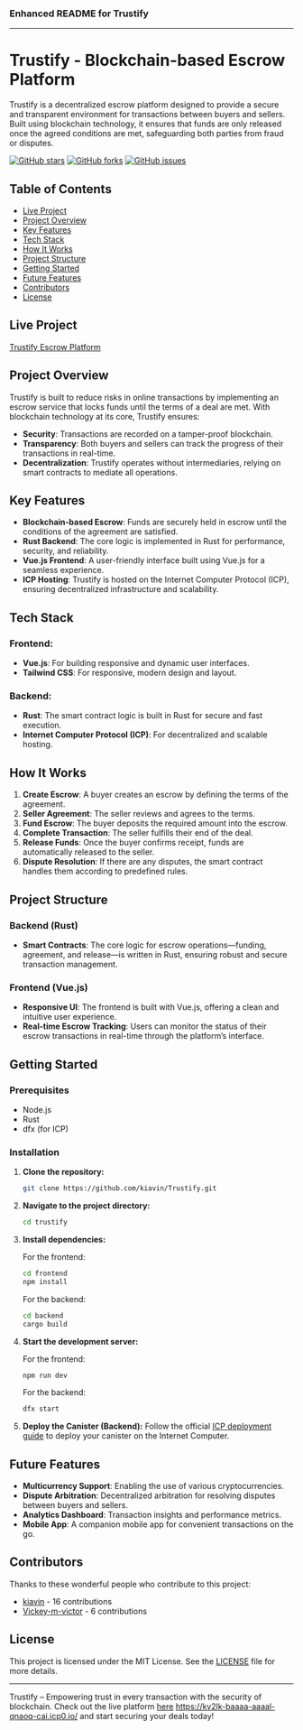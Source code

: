 ### Enhanced README for Trustify

---

# Trustify - Blockchain-based Escrow Platform

Trustify is a decentralized escrow platform designed to provide a secure and transparent environment for transactions between buyers and sellers. Built using blockchain technology, it ensures that funds are only released once the agreed conditions are met, safeguarding both parties from fraud or disputes.

[![GitHub stars](https://img.shields.io/github/stars/kiavin/Trustify.svg?style=social&label=Star)](https://github.com/kiavin/Trustify/stargazers)
[![GitHub forks](https://img.shields.io/github/forks/kiavin/Trustify.svg?style=social&label=Fork)](https://github.com/kiavin/Trustify/network)
[![GitHub issues](https://img.shields.io/github/issues/kiavin/Trustify.svg)](https://github.com/kiavin/Trustify/issues)

## Table of Contents
- [Live Project](#live-project)
- [Project Overview](#project-overview)
- [Key Features](#key-features)
- [Tech Stack](#tech-stack)
- [How It Works](#how-it-works)
- [Project Structure](#project-structure)
- [Getting Started](#getting-started)
- [Future Features](#future-features)
- [Contributors](#contributors)
- [License](#license)

## Live Project
[Trustify Escrow Platform](https://kv2lk-baaaa-aaaal-qnaoq-cai.icp0.io/)

## Project Overview

Trustify is built to reduce risks in online transactions by implementing an escrow service that locks funds until the terms of a deal are met. With blockchain technology at its core, Trustify ensures:

- **Security**: Transactions are recorded on a tamper-proof blockchain.
- **Transparency**: Both buyers and sellers can track the progress of their transactions in real-time.
- **Decentralization**: Trustify operates without intermediaries, relying on smart contracts to mediate all operations.

## Key Features

- **Blockchain-based Escrow**: Funds are securely held in escrow until the conditions of the agreement are satisfied.
- **Rust Backend**: The core logic is implemented in Rust for performance, security, and reliability.
- **Vue.js Frontend**: A user-friendly interface built using Vue.js for a seamless experience.
- **ICP Hosting**: Trustify is hosted on the Internet Computer Protocol (ICP), ensuring decentralized infrastructure and scalability.

## Tech Stack

### Frontend:
- **Vue.js**: For building responsive and dynamic user interfaces.
- **Tailwind CSS**: For responsive, modern design and layout.

### Backend:
- **Rust**: The smart contract logic is built in Rust for secure and fast execution.
- **Internet Computer Protocol (ICP)**: For decentralized and scalable hosting.

## How It Works

1. **Create Escrow**: A buyer creates an escrow by defining the terms of the agreement.
2. **Seller Agreement**: The seller reviews and agrees to the terms.
3. **Fund Escrow**: The buyer deposits the required amount into the escrow.
4. **Complete Transaction**: The seller fulfills their end of the deal.
5. **Release Funds**: Once the buyer confirms receipt, funds are automatically released to the seller.
6. **Dispute Resolution**: If there are any disputes, the smart contract handles them according to predefined rules.

## Project Structure

### Backend (Rust)
- **Smart Contracts**: The core logic for escrow operations—funding, agreement, and release—is written in Rust, ensuring robust and secure transaction management.

### Frontend (Vue.js)
- **Responsive UI**: The frontend is built with Vue.js, offering a clean and intuitive user experience.
- **Real-time Escrow Tracking**: Users can monitor the status of their escrow transactions in real-time through the platform’s interface.

## Getting Started

### Prerequisites
- Node.js
- Rust
- dfx (for ICP)

### Installation

1. **Clone the repository:**
   ```bash
   git clone https://github.com/kiavin/Trustify.git
   ```

2. **Navigate to the project directory:**
   ```bash
   cd trustify
   ```

3. **Install dependencies:**

   For the frontend:
   ```bash
   cd frontend
   npm install
   ```

   For the backend:
   ```bash
   cd backend
   cargo build
   ```

4. **Start the development server:**

   For the frontend:
   ```bash
   npm run dev
   ```

   For the backend:
   ```bash
   dfx start
   ```

5. **Deploy the Canister (Backend):**
   Follow the official [ICP deployment guide](https://sdk.dfinity.org/docs/developers-guide/deploy-app.html) to deploy your canister on the Internet Computer.

## Future Features

- **Multicurrency Support**: Enabling the use of various cryptocurrencies.
- **Dispute Arbitration**: Decentralized arbitration for resolving disputes between buyers and sellers.
- **Analytics Dashboard**: Transaction insights and performance metrics.
- **Mobile App**: A companion mobile app for convenient transactions on the go.

## Contributors

Thanks to these wonderful people who contribute to this project:

- [kiavin](https://github.com/kiavin) - 16 contributions
- [Vickey-m-victor](https://github.com/Vickey-m-victor) - 6 contributions

## License

This project is licensed under the MIT License. See the [LICENSE](./LICENSE) file for more details.

---

Trustify – Empowering trust in every transaction with the security of blockchain. Check out the live platform [here](https://kv2lk-baaaa-aaaal-qnaoq-cai.icp0.io/) https://kv2lk-baaaa-aaaal-qnaoq-cai.icp0.io/ and start securing your deals today!
